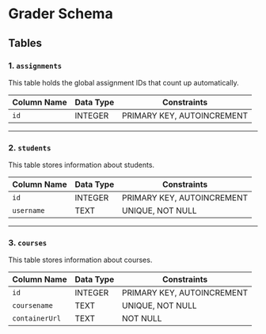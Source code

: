 # Grader Schema

## Tables

### 1. `assignments`
This table holds the global assignment IDs that count up automatically.

| Column Name    | Data Type    | Constraints     |
|----------------|--------------|-----------------|
| `id`           | INTEGER      | PRIMARY KEY, AUTOINCREMENT |

---

### 2. `students`
This table stores information about students.

| Column Name    | Data Type    | Constraints     |
|----------------|--------------|-----------------|
| `id`           | INTEGER      | PRIMARY KEY, AUTOINCREMENT |
| `username`     | TEXT         | UNIQUE, NOT NULL |

---

### 3. `courses`
This table stores information about courses.

| Column Name    | Data Type    | Constraints     |
|----------------|--------------|-----------------|
| `id`           | INTEGER      | PRIMARY KEY, AUTOINCREMENT |
| `coursename`   | TEXT         | UNIQUE, NOT NULL |
| `containerUrl` | TEXT         | NOT NULL |
